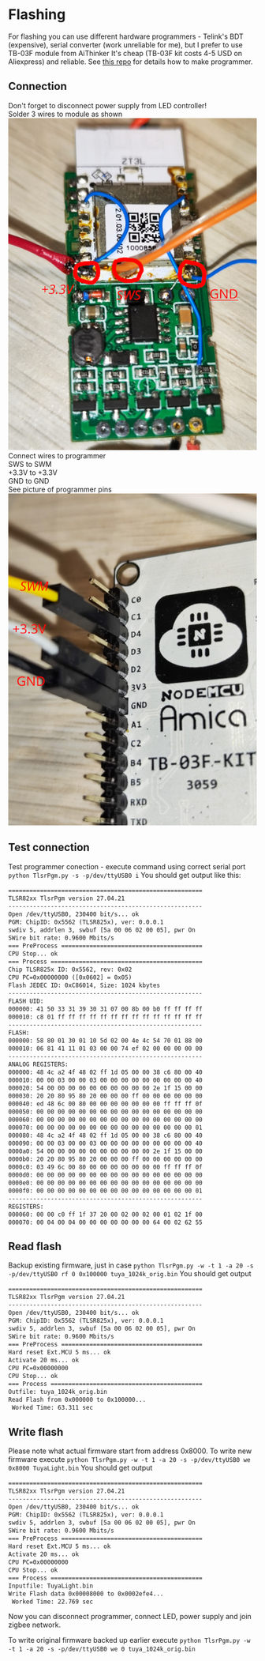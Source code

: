# Flashing

For flashing you can use different hardware programmers - Telink's BDT (expensive), serial converter (work unreliable for me), but I prefer to use TB-03F module from AiThinker
It's cheap (TB-03F kit costs 4-5 USD on Aliexpress) and reliable.
See [this repo](https://github.com/pvvx/TLSRPGM) for details how to make programmer.

## Connection
Don't forget to disconnect power supply from LED controller!  
Solder 3 wires to module as shown ![tuya](tuya_wires.jpg)  
Connect wires to programmer  
SWS to SWM  
+3.3V to +3.3V  
GND to GND  
See picture of programmer pins ![Programmer](prog_wires.jpg)

## Test connection
Test programmer conection - execute command using correct serial port
`python TlsrPgm.py -s -p/dev/ttyUSB0 i`
You should get output like this:
```
=======================================================
TLSR82xx TlsrPgm version 27.04.21
-------------------------------------------------------
Open /dev/ttyUSB0, 230400 bit/s... ok
PGM: ChipID: 0x5562 (TLSR825x), ver: 0.0.0.1
swdiv 5, addrlen 3, swbuf [5a 00 06 02 00 05], pwr On
SWire bit rate: 0.9600 Mbits/s
=== PreProcess ========================================
CPU Stop... ok
=== Process ===========================================
Chip TLSR825x ID: 0x5562, rev: 0x02
CPU PC=0x00000000 ([0x0602] = 0x05)
Flash JEDEC ID: 0xC86014, Size: 1024 kbytes
-------------------------------------------------------
FLASH UID:
000000: 41 50 33 31 39 30 31 07 00 8b 00 b0 ff ff ff ff 
000010: c8 01 ff ff ff ff ff ff ff ff ff ff ff ff ff ff 
-------------------------------------------------------
FLASH:
000000: 58 80 01 30 01 10 5d 02 00 4e 4c 54 70 01 88 00 
000010: 06 81 41 11 01 03 00 00 74 ef 02 00 00 00 00 00 
-------------------------------------------------------
ANALOG REGISTERS:
000000: 48 4c a2 4f 48 02 ff 1d 05 00 00 38 c6 80 00 40 
000010: 00 00 03 00 00 03 00 00 00 00 00 00 00 00 00 40 
000020: 54 00 00 00 00 00 00 00 00 00 00 2e 1f 15 00 00 
000030: 20 20 80 95 80 20 00 00 00 ff 00 00 00 00 00 00 
000040: ed 48 6c 00 80 00 00 00 00 00 00 00 ff ff ff 0f 
000050: 00 00 00 00 00 00 00 00 00 00 00 00 00 00 00 00 
000060: 00 00 00 00 00 00 00 00 00 00 00 00 00 00 00 00 
000070: 00 00 00 00 00 00 00 00 00 00 00 00 00 00 00 01 
000080: 48 4c a2 4f 48 02 ff 1d 05 00 00 38 c6 80 00 40 
000090: 00 00 03 00 00 03 00 00 00 00 00 00 00 00 00 40 
0000a0: 54 00 00 00 00 00 00 00 00 00 00 2e 1f 15 00 00 
0000b0: 20 20 80 95 80 20 00 00 00 ff 00 00 00 00 00 00 
0000c0: 03 49 6c 00 80 00 00 00 00 00 00 00 ff ff ff 0f 
0000d0: 00 00 00 00 00 00 00 00 00 00 00 00 00 00 00 00 
0000e0: 00 00 00 00 00 00 00 00 00 00 00 00 00 00 00 00 
0000f0: 00 00 00 00 00 00 00 00 00 00 00 00 00 00 00 01 
-------------------------------------------------------
REGISTERS:
000060: 00 00 c0 ff 1f 37 20 00 02 00 02 00 01 02 1f 00 
000070: 00 04 00 04 00 00 00 00 00 00 00 64 00 02 62 55
````
## Read flash
Backup existing firmware, just in case
`python TlsrPgm.py -w -t 1 -a 20 -s -p/dev/ttyUSB0 rf 0 0x100000 tuya_1024k_orig.bin`
You should get output
```
=======================================================
TLSR82xx TlsrPgm version 27.04.21
-------------------------------------------------------
Open /dev/ttyUSB0, 230400 bit/s... ok
PGM: ChipID: 0x5562 (TLSR825x), ver: 0.0.0.1
swdiv 5, addrlen 3, swbuf [5a 00 06 02 00 05], pwr On
SWire bit rate: 0.9600 Mbits/s
=== PreProcess ========================================
Hard reset Ext.MCU 5 ms... ok
Activate 20 ms... ok
CPU PC=0x00000000
CPU Stop... ok
=== Process ===========================================
Outfile: tuya_1024k_orig.bin
Read Flash from 0x000000 to 0x100000...
 Worked Time: 63.311 sec       
```
## Write flash
Please note what actual firmware start from address 0x8000. 
To write new firmware execute
`python TlsrPgm.py -w -t 1 -a 20 -s -p/dev/ttyUSB0 we 0x8000 TuyaLight.bin`
You should get output
```
=======================================================
TLSR82xx TlsrPgm version 27.04.21
-------------------------------------------------------
Open /dev/ttyUSB0, 230400 bit/s... ok
PGM: ChipID: 0x5562 (TLSR825x), ver: 0.0.0.1
swdiv 5, addrlen 3, swbuf [5a 00 06 02 00 05], pwr On
SWire bit rate: 0.9600 Mbits/s
=== PreProcess ========================================
Hard reset Ext.MCU 5 ms... ok
Activate 20 ms... ok
CPU PC=0x00000000
CPU Stop... ok
=== Process ===========================================
Inputfile: TuyaLight.bin
Write Flash data 0x00008000 to 0x0002efe4...
 Worked Time: 22.769 sec
```
Now you can disconnect programmer, connect LED, power supply and join zigbee network.

To write original firmware backed up earlier execute
`python TlsrPgm.py -w -t 1 -a 20 -s -p/dev/ttyUSB0 we 0 tuya_1024k_orig.bin`



